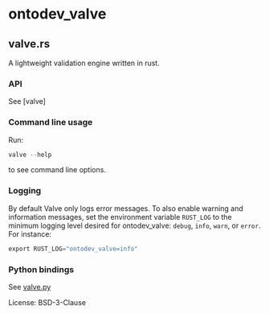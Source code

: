 # ontodev_valve

<!-- Please do not edit README.md directly. To generate a new readme from the crate documentation
     in src/lib.rs, install cargo-readme using `cargo install cargo-readme` and then run:
     `cargo readme > README.md` -->

## valve.rs
A lightweight validation engine written in rust.

### API
See [valve]

### Command line usage
Run:
```rust
valve --help
```
to see command line options.

### Logging
By default Valve only logs error messages. To also enable warning and information messages,
set the environment variable `RUST_LOG` to the minimum logging level desired for ontodev_valve:
`debug`, `info`, `warn`, or `error`.
For instance:
```rust
export RUST_LOG="ontodev_valve=info"
```

### Python bindings
See [valve.py](https://github.com/ontodev/valve.py)

License: BSD-3-Clause
